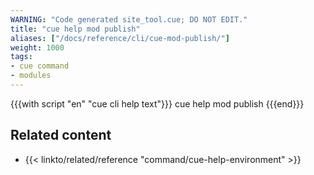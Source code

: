 ```yaml
---
WARNING: "Code generated site_tool.cue; DO NOT EDIT."
title: "cue help mod publish"
aliases: ["/docs/reference/cli/cue-mod-publish/"]
weight: 1000
tags:
- cue command
- modules
---
```


{{{with script "en" "cue cli help text"}}}
cue help mod publish
{{{end}}}

## Related content

- {{< linkto/related/reference "command/cue-help-environment" >}}
